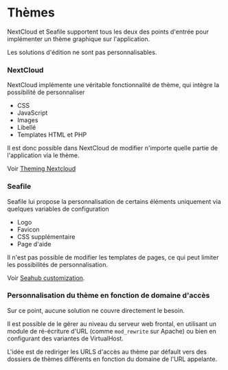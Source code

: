 Thèmes
======

NextCloud et Seafile supportent tous les deux des points d'entrée pour implémenter un thème graphique sur l'application.

Les solutions d'édition ne sont pas personnalisables.

### NextCloud

NextCloud implémente une véritable fonctionnalité de thème, qui intègre la possibilité de personnaliser

 - CSS
 - JavaScript
 - Images
 - Libellé
 - Templates HTML et PHP

Il est donc possible dans NextCloud de modifier n'importe quelle partie de l'application via le thème.

Voir [Theming Nextcloud](https://docs.nextcloud.com/server/stable/developer_manual/core/theming.html)

### Seafile

Seafile lui propose la personnalisation de certains éléments uniquement via quelques variables de configuration

- Logo
- Favicon
- CSS supplémentaire
- Page d'aide

Il n'est pas possible de modifier les templates de pages, ce qui peut limiter les possibilités de personnalisation.

Voir [Seahub customization](https://manual.Seafile.com/config/seahub_customization.html).

### Personnalisation du thème en fonction de domaine d'accès

Sur ce point, aucune solution ne couvre directement le besoin.

Il est possible de le gérer au niveau du serveur web frontal, en utilisant un module de ré-écriture d'URL 
(comme `mod_rewrite` sur Apache) ou bien en configurant des variantes de VirtualHost. 

L'idée est de rediriger les URLS d'accès au thème par défault vers des dossiers de thèmes différents en fonction du 
domaine de l'URL appelante.
